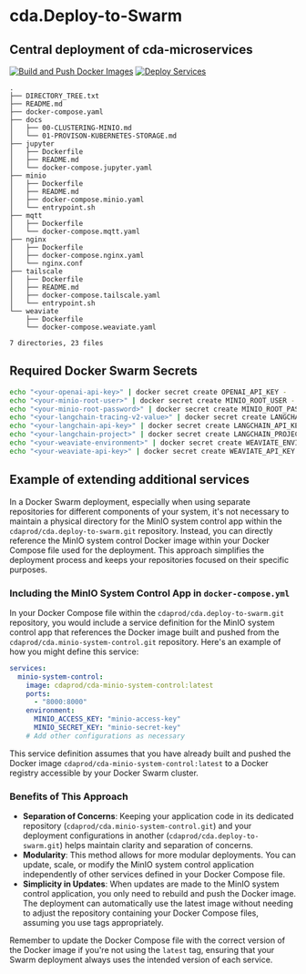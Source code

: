 # cda.Deploy-to-Swarm
## Central deployment of cda-microservices
 
[![Build and Push Docker Images](https://github.com/Cdaprod/cda-deploy-to-swarm/actions/workflows/build-latest.yml/badge.svg)](https://github.com/Cdaprod/cda-deploy-to-swarm/actions/workflows/build-latest.yml)
[![Deploy Services](https://github.com/Cdaprod/cda-deploy-to-swarm/actions/workflows/deploy-latest.yml/badge.svg)](https://github.com/Cdaprod/cda-deploy-to-swarm/actions/workflows/deploy-latest.yml)

<!-- DIRECTORY_TREE_START -->
```
.
├── DIRECTORY_TREE.txt
├── README.md
├── docker-compose.yaml
├── docs
│   ├── 00-CLUSTERING-MINIO.md
│   └── 01-PROVISON-KUBERNETES-STORAGE.md
├── jupyter
│   ├── Dockerfile
│   ├── README.md
│   └── docker-compose.jupyter.yaml
├── minio
│   ├── Dockerfile
│   ├── README.md
│   ├── docker-compose.minio.yaml
│   └── entrypoint.sh
├── mqtt
│   ├── Dockerfile
│   └── docker-compose.mqtt.yaml
├── nginx
│   ├── Dockerfile
│   ├── docker-compose.nginx.yaml
│   └── nginx.conf
├── tailscale
│   ├── Dockerfile
│   ├── README.md
│   ├── docker-compose.tailscale.yaml
│   └── entrypoint.sh
└── weaviate
    ├── Dockerfile
    └── docker-compose.weaviate.yaml

7 directories, 23 files

```
<!-- DIRECTORY_TREE_END -->

## Required Docker Swarm Secrets

```bash
echo "<your-openai-api-key>" | docker secret create OPENAI_API_KEY -
echo "<your-minio-root-user>" | docker secret create MINIO_ROOT_USER -
echo "<your-minio-root-password>" | docker secret create MINIO_ROOT_PASSWORD -
echo "<your-langchain-tracing-v2-value>" | docker secret create LANGCHAIN_TRACING_V2 -
echo "<your-langchain-api-key>" | docker secret create LANGCHAIN_API_KEY -
echo "<your-langchain-project>" | docker secret create LANGCHAIN_PROJECT -
echo "<your-weaviate-environment>" | docker secret create WEAVIATE_ENVIRONMENT -
echo "<your-weaviate-api-key>" | docker secret create WEAVIATE_API_KEY -
``` 


## Example of extending additional services

In a Docker Swarm deployment, especially when using separate repositories for different components of your system, it's not necessary to maintain a physical directory for the MinIO system control app within the `cdaprod/cda.deploy-to-swarm.git` repository. Instead, you can directly reference the MinIO system control Docker image within your Docker Compose file used for the deployment. This approach simplifies the deployment process and keeps your repositories focused on their specific purposes.

### Including the MinIO System Control App in `docker-compose.yml`

In your Docker Compose file within the `cdaprod/cda.deploy-to-swarm.git` repository, you would include a service definition for the MinIO system control app that references the Docker image built and pushed from the `cdaprod/cda.minio-system-control.git` repository. Here's an example of how you might define this service:

```yaml
services:
  minio-system-control:
    image: cdaprod/cda-minio-system-control:latest
    ports:
      - "8000:8000"
    environment:
      MINIO_ACCESS_KEY: "minio-access-key"
      MINIO_SECRET_KEY: "minio-secret-key"
    # Add other configurations as necessary
```

This service definition assumes that you have already built and pushed the Docker image `cdaprod/cda-minio-system-control:latest` to a Docker registry accessible by your Docker Swarm cluster.

### Benefits of This Approach

- **Separation of Concerns**: Keeping your application code in its dedicated repository (`cdaprod/cda.minio-system-control.git`) and your deployment configurations in another (`cdaprod/cda.deploy-to-swarm.git`) helps maintain clarity and separation of concerns.
- **Modularity**: This method allows for more modular deployments. You can update, scale, or modify the MinIO system control application independently of other services defined in your Docker Compose file.
- **Simplicity in Updates**: When updates are made to the MinIO system control application, you only need to rebuild and push the Docker image. The deployment can automatically use the latest image without needing to adjust the repository containing your Docker Compose files, assuming you use tags appropriately.

Remember to update the Docker Compose file with the correct version of the Docker image if you're not using the `latest` tag, ensuring that your Swarm deployment always uses the intended version of each service.